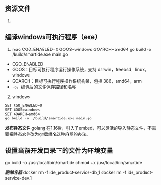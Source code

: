 
## 资源文件

1. 

## **编译windows可执行程序（exe）**

1. mac
CGO_ENABLED=0 GOOS=windows GOARCH=amd64 go build -o /build/smartide.exe main.go

- CGO_ENABLED
- GOOS：目标可执行程序运行操作系统，支持 darwin，freebsd，linux，windows
- GOARCH：目标可执行程序操作系统构架，包括 386，amd64，arm
- -o，编译后的文件保存路径和名称

2. windows 

``` 
SET CGO_ENABLED=0 
SET GOOS=windows 
SET GOARCH=amd64 
go build -o ./build/smartide.exe main.go
```

**发布静态文件**
golang 在1.16后，引入了embed，可以灵活的导入静态文件，不需要把静态文件改为go后缀名这种麻烦的办法。


## 设置当前开发目录下的文件为环境变量
go build -o ./usr/local/bin/smartide
chmod +x /usr/local/bin/smartide

***删除容器***
docker rm -f ide_product-service-db_1
docker rm -f ide_product-service-dev_1